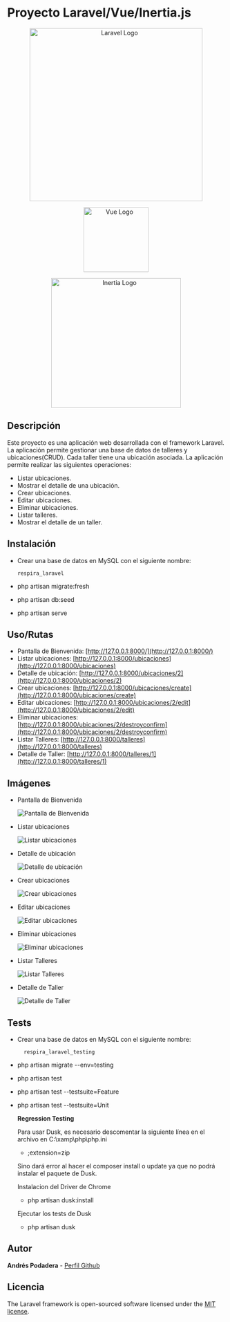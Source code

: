 # Proyecto Laravel/Vue/Inertia.js

<p align="center"><a href="https://laravel.com" target="_blank"><img src="https://raw.githubusercontent.com/laravel/art/master/logo-lockup/5%20SVG/2%20CMYK/1%20Full%20Color/laravel-logolockup-cmyk-red.svg" width="400" alt="Laravel Logo"></a></p>

<p align="center"><a href="https://vuejs.org/" target="_blank"><img src="https://vuejs.org/images/logo.png" width="150" alt="Vue Logo"></a></p>

<p align="center"><a href="https://inertiajs.com/" target="_blank"><img src="https://raw.githubusercontent.com/inertiajs/.github/master/LOGO.png" width="300" alt="Inertia Logo"></a></p>

## Descripción

Este proyecto es una aplicación web desarrollada con el framework Laravel. La aplicación permite gestionar una base de datos de talleres y ubicaciones(CRUD). Cada taller tiene una ubicación asociada. La aplicación permite realizar las siguientes operaciones:

-   Listar ubicaciones.
-   Mostrar el detalle de una ubicación.
-   Crear ubicaciones.
-   Editar ubicaciones.
-   Eliminar ubicaciones.
-   Listar talleres.
-   Mostrar el detalle de un taller.

## Instalación

-   Crear una base de datos en MySQL con el siguiente nombre:

        respira_laravel

-   php artisan migrate:fresh
-   php artisan db:seed
-   php artisan serve

## Uso/Rutas

-   Pantalla de Bienvenida: [http://127.0.0.1:8000/](http://127.0.0.1:8000/)
-   Listar ubicaciones: [http://127.0.0.1:8000/ubicaciones](http://127.0.0.1:8000/ubicaciones)
-   Detalle de ubicación: [http://127.0.0.1:8000/ubicaciones/2](http://127.0.0.1:8000/ubicaciones/2)
-   Crear ubicaciones: [http://127.0.0.1:8000/ubicaciones/create](http://127.0.0.1:8000/ubicaciones/create)
-   Editar ubicaciones: [http://127.0.0.1:8000/ubicaciones/2/edit](http://127.0.0.1:8000/ubicaciones/2/edit)
-   Eliminar ubicaciones: [http://127.0.0.1:8000/ubicaciones/2/destroyconfirm](http://127.0.0.1:8000/ubicaciones/2/destroyconfirm)
-   Listar Talleres: [http://127.0.0.1:8000/talleres](http://127.0.0.1:8000/talleres)
-   Detalle de Taller: [http://127.0.0.1:8000/talleres/1](http://127.0.0.1:8000/talleres/1)

## Imágenes

-   Pantalla de Bienvenida

    ![Pantalla de Bienvenida](public/img/1.png)

-   Listar ubicaciones

    ![Listar ubicaciones](public/img/2.png)

-   Detalle de ubicación

    ![Detalle de ubicación](public/img/3.png)

-   Crear ubicaciones

    ![Crear ubicaciones](public/img/4.png)

-   Editar ubicaciones

    ![Editar ubicaciones](public/img/5.png)

-   Eliminar ubicaciones

    ![Eliminar ubicaciones](public/img/6.png)

-   Listar Talleres

    ![Listar Talleres](public/img/7.png)

-   Detalle de Taller

    ![Detalle de Taller](public/img/8.png)

## Tests

-   Crear una base de datos en MySQL con el siguiente nombre:

          respira_laravel_testing

-   php artisan migrate --env=testing
-   php artisan test
-   php artisan test --testsuite=Feature
-   php artisan test --testsuite=Unit

    **Regression Testing**

    Para usar Dusk, es necesario descomentar la siguiente línea en el archivo en C:\\xamp\php\php.ini

    -   ;extension=zip

    Sino dará error al hacer el composer install o update ya que no podrá instalar el paquete de Dusk.

    Instalacion del Driver de Chrome

    -   php artisan dusk:install

    Ejecutar los tests de Dusk

    -   php artisan dusk

## Autor

**Andrés Podadera** - [Perfil Github](https://github.com/andresito87)

## Licencia

The Laravel framework is open-sourced software licensed under the [MIT license](https://opensource.org/licenses/MIT).
